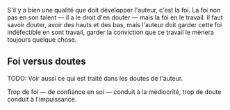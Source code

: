 <!-- Page: #496 Garder la foi -->

S'il y a bien une qualité que doit développer l'auteur, c'est la foi. La foi non pas en son talent —&nbsp;il a le droit d'en douter&nbsp;— mais la foi en le travail. Il faut savoir douter, avoir des hauts et des bas, mais l'auteur doit garder cette foi indéfectible en sont travail, garder la conviction que ce travail le mènera toujours quelque chose.

## Foi versus doutes

<adminonly>
  TODO: Voir aussi ce qui est traité dans les doutes de l'auteur.
</adminonly>

Trop de foi — de confiance en soi — conduit à la médiocrité, trop de doute conduit à l'impuissance.